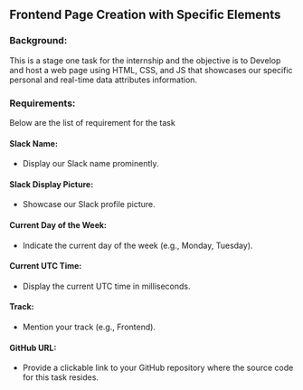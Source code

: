 ## Frontend Page Creation with Specific Elements

### Background:
This is a stage one task for the internship and the objective is to Develop and host a web page using HTML, CSS, and JS that showcases our specific personal and real-time data attributes information. 


### Requirements:
Below are the list of requirement for the task 
#### Slack Name:
* Display our Slack name prominently.

#### Slack Display Picture:
* Showcase our Slack profile picture.

#### Current Day of the Week:
* Indicate the current day of the week (e.g., Monday, Tuesday).

#### Current UTC Time:
* Display the current UTC time in milliseconds.

#### Track:
* Mention your track (e.g., Frontend).

#### GitHub URL:
* Provide a clickable link to your GitHub repository where the source code for this task resides.

